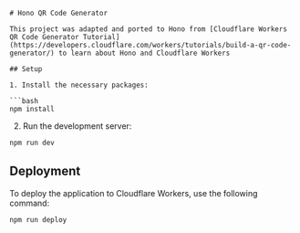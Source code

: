 ```
# Hono QR Code Generator

This project was adapted and ported to Hono from [Cloudflare Workers QR Code Generator Tutorial](https://developers.cloudflare.com/workers/tutorials/build-a-qr-code-generator/) to learn about Hono and Cloudflare Workers

## Setup

1. Install the necessary packages:

```bash
npm install
```

2. Run the development server:

```bash
npm run dev
```

## Deployment

To deploy the application to Cloudflare Workers, use the following command:

```bash
npm run deploy
```